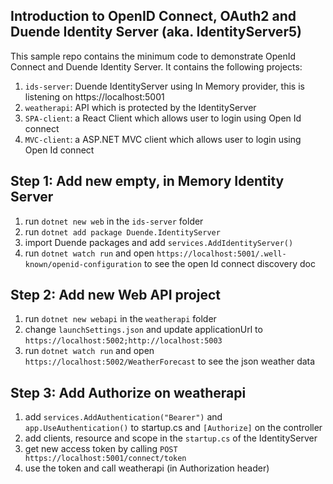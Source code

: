 ## Introduction to OpenID Connect, OAuth2 and Duende Identity Server (aka. IdentityServer5)

This sample repo contains the minimum code to demonstrate OpenId Connect and Duende Identity Server. It contains the following projects:

1. `ids-server`: Duende IdentityServer using In Memory provider, this is listening on https://localhost:5001
1. `weatherapi`: API which is protected by the IdentityServer
1. `SPA-client`: a React Client which allows user to login using Open Id connect
1. `MVC-client`: a ASP.NET MVC client which allows user to login using Open Id connect

## Step 1: Add new empty, in Memory Identity Server

1. run `dotnet new web` in the `ids-server` folder
1. run `dotnet add package Duende.IdentityServer` 
1. import Duende packages and add `services.AddIdentityServer()` 
1. run `dotnet watch run` and open `https://localhost:5001/.well-known/openid-configuration` to see the open Id connect discovery doc

## Step 2: Add new Web API project

1. run `dotnet new webapi` in the `weatherapi` folder
1. change `launchSettings.json` and update applicationUrl to `https://localhost:5002;http://localhost:5003`
1. run `dotnet watch run` and open `https://localhost:5002/WeatherForecast` to see the json weather data 

## Step 3: Add Authorize on weatherapi

1. add `services.AddAuthentication("Bearer")` and `app.UseAuthentication()` to startup.cs and `[Authorize]` on the controller
1. add clients, resource and scope in the `startup.cs` of the IdentityServer
1. get new access token by calling `POST https://localhost:5001/connect/token`
1. use the token and call weatherapi (in Authorization header)


